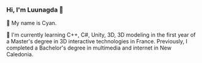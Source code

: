 ### Hi, I'm Luunagda 👋
👩 My name is Cyan.

🌱 I'm currently learning C++, C#, Unity, 3D, 3D modeling in the first year of a Master's degree in 3D interactive technologies in France. Previously, I completed a Bachelor's degree in multimedia and internet in New Caledonia.

<!--
**Luunagda/Luunagda** is a ✨ _special_ ✨ repository because its `README.md` (this file) appears on your GitHub profile.

Here are some ideas to get you started:

- 🔭 I’m currently working on ...
- 🌱 I’m currently learning ...
- 👯 I’m looking to collaborate on ...
- 🤔 I’m looking for help with ...
- 💬 Ask me about ...
- 📫 How to reach me: ...
- 😄 Pronouns: ...
- ⚡ Fun fact: ...
-->
